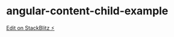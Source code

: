 # angular-content-child-example

[Edit on StackBlitz ⚡️](https://stackblitz.com/edit/angular-ivy-zo68o4)